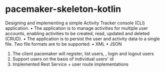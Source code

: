 # pacemaker-skeleton-kotlin

Designing and implementing a simple Activity Tracker console (CLI) application. • The application is to manage activities for multiple user accounts, enabling activities to be created, read, updated and deleted (CRUD). • The application is to persist the user and activity data to a single file. Two file formats are to be supported: • XML • JSON
1. The client pacemaker will register, list users, , login and logout users
2. Support users on the basis of individual users' id
3. Implemented Rest Service + user route implementations
